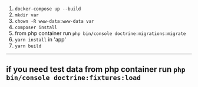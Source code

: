 1. `docker-compose up --build `
2. `mkdir var`
3. `chown -R www-data:www-data var`
4. `composer install`
5. from php container run  `php bin/console doctrine:migrations:migrate`
6. `yarn install` in 'app' 
7. `yarn build`
-------------------------
if you need test data from php container run  `php bin/console doctrine:fixtures:load`
-------------------------
